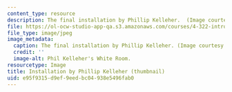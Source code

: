 ```yaml
---
content_type: resource
description: The final installation by Phillip Kelleher.  (Image courtesy of MIT OCW.)
file: https://ol-ocw-studio-app-qa.s3.amazonaws.com/courses/4-322-introduction-to-sculpture-fall-2003/e95f9315d9ef9eedbc04938e5496fab0_4-322f03-th.jpg
file_type: image/jpeg
image_metadata:
  caption: The final installation by Phillip Kelleher. (Image courtesy of MIT OpenCourseWare.)
  credit: ''
  image-alt: Phil Kelleher's White Room.
resourcetype: Image
title: Installation by Phillip Kelleher (thumbnail)
uid: e95f9315-d9ef-9eed-bc04-938e5496fab0
---
```


